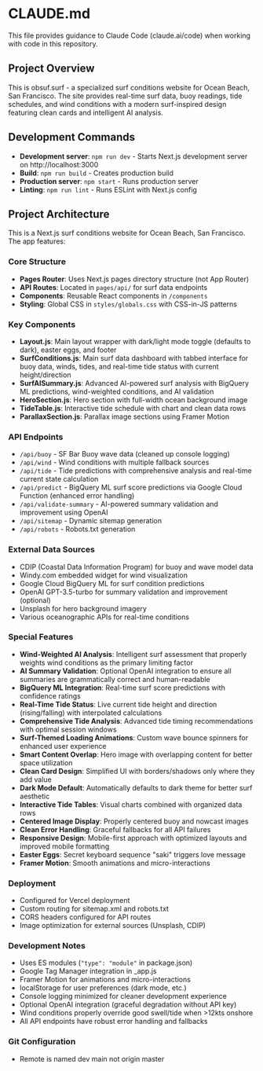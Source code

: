 # CLAUDE.md

This file provides guidance to Claude Code (claude.ai/code) when working with code in this repository.

## Project Overview

This is obsuf.surf - a specialized surf conditions website for Ocean Beach, San Francisco. The site provides real-time surf data, buoy readings, tide schedules, and wind conditions with a modern surf-inspired design featuring clean cards and intelligent AI analysis.

## Development Commands

- **Development server**: `npm run dev` - Starts Next.js development server on http://localhost:3000
- **Build**: `npm run build` - Creates production build
- **Production server**: `npm start` - Runs production server
- **Linting**: `npm run lint` - Runs ESLint with Next.js config

## Project Architecture

This is a Next.js surf conditions website for Ocean Beach, San Francisco. The app features:

### Core Structure
- **Pages Router**: Uses Next.js pages directory structure (not App Router)
- **API Routes**: Located in `pages/api/` for surf data endpoints
- **Components**: Reusable React components in `/components`
- **Styling**: Global CSS in `styles/globals.css` with CSS-in-JS patterns

### Key Components
- **Layout.js**: Main layout wrapper with dark/light mode toggle (defaults to dark), easter eggs, and footer
- **SurfConditions.js**: Main surf data dashboard with tabbed interface for buoy data, winds, tides, and real-time tide status with current height/direction
- **SurfAISummary.js**: Advanced AI-powered surf analysis with BigQuery ML predictions, wind-weighted conditions, and AI validation
- **HeroSection.js**: Hero section with full-width ocean background image
- **TideTable.js**: Interactive tide schedule with chart and clean data rows
- **ParallaxSection.js**: Parallax image sections using Framer Motion

### API Endpoints
- `/api/buoy` - SF Bar Buoy wave data (cleaned up console logging)
- `/api/wind` - Wind conditions with multiple fallback sources
- `/api/tide` - Tide predictions with comprehensive analysis and real-time current state calculation
- `/api/predict` - BigQuery ML surf score predictions via Google Cloud Function (enhanced error handling)
- `/api/validate-summary` - AI-powered summary validation and improvement using OpenAI
- `/api/sitemap` - Dynamic sitemap generation
- `/api/robots` - Robots.txt generation

### External Data Sources
- CDIP (Coastal Data Information Program) for buoy and wave model data
- Windy.com embedded widget for wind visualization
- Google Cloud BigQuery ML for surf condition predictions
- OpenAI GPT-3.5-turbo for summary validation and improvement (optional)
- Unsplash for hero background imagery
- Various oceanographic APIs for real-time conditions

### Special Features
- **Wind-Weighted AI Analysis**: Intelligent surf assessment that properly weights wind conditions as the primary limiting factor
- **AI Summary Validation**: Optional OpenAI integration to ensure all summaries are grammatically correct and human-readable
- **BigQuery ML Integration**: Real-time surf score predictions with confidence ratings
- **Real-Time Tide Status**: Live current tide height and direction (rising/falling) with interpolated calculations
- **Comprehensive Tide Analysis**: Advanced tide timing recommendations with optimal session windows
- **Surf-Themed Loading Animations**: Custom wave bounce spinners for enhanced user experience
- **Smart Content Overlap**: Hero image with overlapping content for better space utilization
- **Clean Card Design**: Simplified UI with borders/shadows only where they add value
- **Dark Mode Default**: Automatically defaults to dark theme for better surf aesthetic
- **Interactive Tide Tables**: Visual charts combined with organized data rows
- **Centered Image Display**: Properly centered buoy and nowcast images
- **Clean Error Handling**: Graceful fallbacks for all API failures
- **Responsive Design**: Mobile-first approach with optimized layouts and improved mobile formatting
- **Easter Eggs**: Secret keyboard sequence "saki" triggers love message
- **Framer Motion**: Smooth animations and micro-interactions

### Deployment
- Configured for Vercel deployment
- Custom routing for sitemap.xml and robots.txt
- CORS headers configured for API routes
- Image optimization for external sources (Unsplash, CDIP)

### Development Notes
- Uses ES modules (`"type": "module"` in package.json)
- Google Tag Manager integration in _app.js
- Framer Motion for animations and micro-interactions
- localStorage for user preferences (dark mode, etc.)
- Console logging minimized for cleaner development experience
- Optional OpenAI integration (graceful degradation without API key)
- Wind conditions properly override good swell/tide when >12kts onshore
- All API endpoints have robust error handling and fallbacks

### Git Configuration
- Remote is named dev main not origin master